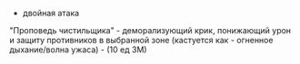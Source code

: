 ﻿- двойная атака

"Проповедь чистильщика" - деморализующий крик, понижающий урон и защиту противников в выбранной зоне (кастуется как - огненное дыхание/волна ужаса) - (10 ед ЗМ)
